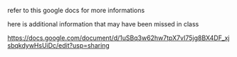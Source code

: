 refer to this google docs for more informations

here is additional information that may have been missed in class

https://docs.google.com/document/d/1uSBq3w62hw7tpX7vI75jg8BX4DF_xjsbqkdywHsUiDc/edit?usp=sharing
